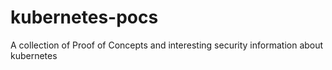 # kubernetes-pocs
A collection of Proof of Concepts and interesting security information about kubernetes
